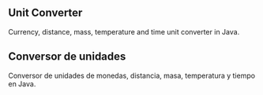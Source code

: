## Unit Converter
Currency, distance, mass, temperature and time unit converter in Java.

## Conversor de unidades
Conversor de unidades de monedas, distancia, masa, temperatura y tiempo en Java.
